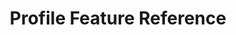 ---
title: Profile Feature Reference
publish: false
layout: list-content.html
contentlist:
  - heading: Application Management
    description: Manage application white-listing and browser settings.
    visible: true
    items: 
      - title: App Manager
        url: app-management/appmgr/5-0
        icon: /mx/icons/app_manager.png
        description: The AppMgr allows you manage the set of user applications that are installed on the device.
        urls:
          - title: "4.2"
            url: app-management/appmgr/4-2
          - title: "4.4"
            url: app-management/appmgr/4-4
          - title: "5.0"
            url: app-management/appmgr/5-0
      - title: Browser Manager
        url: browsermgr/5-0
        description: The Browser Manager allows you to configure browser settings like the default home page.
        icon: /mx/icons/browsermgr.png
        urls:
          - title: "4.4"
            url: browsermgr/4-4
          - title: "5.0"
            url: browsermgr/5-0
  - heading: Data Capture
    description: Use profiles to obtain barcode and MSR data into your application.
    visible: true
    items:
      - title: Activity Selection
        description: Select the application's activity where data capture is active.
        url: /emdk-for-android/4-0/mx/data-capture/activity
        icon: /mx/icons/activity.png
        urls:
          - title: "4.2"
            url: /emdk-for-android/4-0/mx/data-capture/activity
          - title: "4.4"
            url: /emdk-for-android/4-0/mx/data-capture/activity
          - title: "5.0"
            url: /emdk-for-android/4-0/mx/data-capture/activity
      - title: Barcode
        description: Set and configure barcode as the input source.
        url: /emdk-for-android/4-0/mx/data-capture/barcode
        icon: /mx/icons/barcode.png
        urls:
          - title: "4.2"
            url: /emdk-for-android/4-0/mx/data-capture/barcode
          - title: "4.4"
            url: /emdk-for-android/4-0/mx/data-capture/barcode
          - title: "5.0"
            url: /emdk-for-android/4-0/mx/data-capture/barcode
      - title: Intent Output
        description: Output the data captured as an intent.
        icon: /mx/icons/intent.png
        url: /emdk-for-android/4-0/mx/data-capture/intent
        urls:
          - title: "4.2"
            url: /emdk-for-android/4-0/mx/data-capture/intent
          - title: "4.4"
            url: /emdk-for-android/4-0/mx/data-capture/intent
          - title: "5.0"
            url: /emdk-for-android/4-0/mx/data-capture/intent
      - title: IP Output
        description: Output the data captured over IP communications.
        icon: /mx/icons/ip.png
        url: /emdk-for-android/4-0/mx/data-capture/IP
        urls:
          - title: "4.2"
            url: /emdk-for-android/4-0/mx/data-capture/IP
          - title: "4.4"
            url: /emdk-for-android/4-0/mx/data-capture/IP
          - title: "5.0"
            url: /emdk-for-android/4-0/mx/data-capture/IP
      - title: Keystroke
        description: Output data captured as keystrokes.
        icon: /mx/icons/keystroke.png
        url: /emdk-for-android/4-0/mx/data-capture/keystroke
        urls:
          - title: "4.2"
            url: /emdk-for-android/4-0/mx/data-capture/keystroke
          - title: "4.4"
            url: /emdk-for-android/4-0/mx/data-capture/keystroke
          - title: "5.0"
            url: /emdk-for-android/4-0/mx/data-capture/keystroke
      - title: Magstripe
        description: Set and configure mag stripe as the input source
        icon: /mx/icons/msr.png
        url: /emdk-for-android/4-0/mx/data-capture/msr
        urls:
          - title: "4.2"
            url: /emdk-for-android/4-0/mx/data-capture/msr
          - title: "4.4"
            url: /emdk-for-android/4-0/mx/data-capture/msr
          - title: "5.0"
            url: /emdk-for-android/4-0/mx/data-capture/msr
  - heading: Device Configuration
    description: Lorem ipsum dolor sit amet, consectetur adipisicing elit, sed do eiusmod tempor incididunt ut labore et dolore magna aliqua. Ut enim ad minim veniam
    visible: true
    items: 
      - title: Analytics
        url: device-configuration/analytics/5-0
        description: The AnalyticsMgr allows you enable or disable collection of data, in the form of groups of metrics, by the Analytics Engine
        icon: /mx/icons/analyticsmgr.png
        urls:
          - title: "4.4"
            url: device-configuration/analytics/4-4
          - title: "5.0"
            url: device-configuration/analytics/5-0
      - title: Audio Manager
        url: device-configuration/audiomgr/5-0
        description: The AudioVolUIMgr allows you to add, delete, and replace Audio Profiles and to select the current Audio Profile that will be in effect on the device.
        icon: /mx/icons/audio.png
        urls:
          - title: "4.4"
            url: device-configuration/audiomgr/4-4
          - title: "5.0"
            url: device-configuration/audiomgr/5-0
      - title: Battery Manager
        url: batterymgr/5-0
        description: The BatteryMgr allows you to configure the thresholds that will be used to determine when a battery needs to be decommissioned.
        icon: /mx/icons/battery_threshold.png
        urls:
          - title: "4.4"
            url: device-configuration/batterymgr/4-4
          - title: "5.0"
            url: device-configuration/batterymgr/5-0
      - title: Clock Manager
        url: device-configuration/clock/5-0
        description: The Clock Manager allows you to set the Date, Time, and Time Zone or to configure the device to automatically acquire it via NTP.
        icon: /mx/icons/clock.png
        urls:
          - title: "4.2"
            url: device-configuration/clock/4-2
          - title: "4.4"
            url: device-configuration/clock/4-4
          - title: "5.0"
            url: device-configuration/clock/5-0
      - title: Component Manager
        url: device-configuration/componentmgr/5-0
        description: The ComponentMgr allows you to configure the state and usage of specific subsystems on the device, such as Ethernet.
        icon: /mx/icons/ethernet.png
        urls:
          - title: "4.4"
            url: device-configuration/componentmgr/4-4
          - title: "5.0"
            url: device-configuration/componentmgr/5-0
      - title: Display Manager
        url: device-configuration/displaymgr/5-0
        description: The DisplayMgr allows you to control the display screen on the device.
        icon: /mx/icons/displaymgr.png
        urls:
          - title: "4.4"
            url: device-configuration/displaymgr/4-4
          - title: "5.0"
            url: device-configuration/displaymgr/5-0
      - title: Power Manager
        url: device-configuration/powermgr/5-0
        description: The PowerMgr allows you to perform power-related actions on the device, such as putting it into Sleep mode.
        icon: /mx/icons/power_manager.png
        urls:
          - title: "4.2"
            url: device-configuration/powermgr/4-2
          - title: "4.4"
            url: device-configuration/powermgr/4-4
          - title: "5.0"
            url: device-configuration/powermgr/5-0
      - title: Touch Manager
        url: device-configuration/touchmgr/5-0
        description: The TouchMgr allows you configure the Touch Mode on your device (ex. Finger or Stylus)
        icon: /mx/icons/touchmgr.png
        urls:
          - title: "4.2"
            url: device-configuration/touchmgr/4-2
          - title: "4.4"
            url: device-configuration/touchmgr/4-4
          - title: "5.0"
            url: device-configuration/touchmgr/5-0
  - heading: MX Core Framework
    description: Access core framework features and how XML settings are managed.
    visible: true
    items: 
      - title: Persistance Manager
        url: mx/persistance/5-0
        description: The PersistMgr allows you to manage the Request XML Documents that are persistent on a device.
        icon: /mx/icons/persistmgr.png
        urls:
          - title: "4.2"
            url: mx/persistance/4-2
          - title: "4.4"
            url: mx/persistance/4-4
          - title: "5.0"
            url: mx/persistance/5-0
      - title: XML Manager
        url: mx/xml/5-0
        description: The XmlMgr allows you to specify the Error Handling Mode the MXMS should use when processing a Request XML document.
        icon: /mx/icons/xmlmgr.png
        urls:
          - title: "4.2"
            url: mx/xml/4-2
          - title: "4.4"
            url: mx/xml/4-4
          - title: "5.0"
            url: mx/xml/5-0
  - heading: Security Features
    visible: true
    description: Manage security settings for the device and access to applications.
    items: 
      - title: Access Manager
        url: security/accessmgr/5-0
        description: The AccessMgr enables the configuration of a device to control which user or applications can be used on a given device as well as what those applications can do.
        icon: /mx/icons/accessmgr.png
        urls:
          - title: "4.2"
            url: security/accessmgr/4-2
          - title: "4.4"
            url: security/accessmgr/4-4
          - title: "5.0"
            url: security/accessmgr/5-0
      - title: Camera Manager
        url: security/cameramgr/5-0
        description: The CameraMgr allows you to control what cameras, if any, will be allowed to be used.
        icon: /mx/icons/cameramgr.png
        urls:
          - title: "4.4"
            url: security/cameramgr/4-4
          - title: "5.0"
            url: security/cameramgr/5-0
      - title: Certificate Manager
        url: security/certmgr/5-0
        description: The CertMgr allows you to manage certificates and the Android Keystore on a device.
        icon: /mx/icons/certificate.png
        urls:
          - title: "4.2"
            url: security/certmgr/4-2
          - title: "4.4"
            url: security/certmgr/4-4
          - title: "5.0"
            url: security/certmgr/5-0
      - title: Dev Admin
        url: security/devadmin/5-0
        description: The DevAdmin allows you to perform certain device administration tasks directly like Screen-Lock timeout interval.
        icon: /mx/icons/devadmin.png
        urls:
          - title: "4.4"
            url: security/devadmin/4-4
          - title: "5.0"
            url: security/devadmin/5-0
      - title: Encrypt Manager
        url: security/encryptmgr/5-0
        description: The EncryptMgr allows you to manage the Key Storage Database, activate or deactivate Full Storage Card Encryption, and create or delete EFSes.
        icon: /mx/icons/encryptmgr.png
        urls:
          - title: "4.4"
            url: security/encryptmgr/4-4
          - title: "5.0"
            url: security/encryptmgr/5-0
      - title: SD Card Manager
        url: security/sdcardmgr/5-0
        description: The SdCardMgr allows you to control whether one specific External Storage on the device can be used.
        icon: /mx/icons/sdcardmgr.png
        urls:
          - title: "4.4"
            url: security/sdcardmgr/4-4
          - title: "5.0"
            url: security/sdcardmgr/5-0
      - title: Threat Manager
        description: The Threat Manager feature allows your application to control what security threats a device actively monitors for and how to respond.
        url: security/threatmgr/5-0
        icon: /mx/icons/threatmgr.png
        urls:
          - title: "4.4"
            url: security/threatmgr/4-4
          - title: "5.0"
            url: security/threatmgr/5-0
      - title: USB Manager
        url: security/usbmgr/5-0
        description: The UsbMgr allows you to control which USB functions can be used on the device.
        icon: /mx/icons/usbmgr.png
        urls:
          - title: "4.4"
            url: security/usbmgr/4-4
          - title: "5.0"
            url: security/usbmgr/5-0
  - heading: UI Settings
    description: Control device settings behavior and remap keys.
    visible: true
    items: 
      - title: KeyMap Manager
        url: keymappingmgr/5-0
        description: The KeyMappingMgr allows you to modify what behavior a given key will exhibit when pressed.
        icon: /mx/icons/key_mapping.png
        urls:
          - title: "4.4"
            url: keymappingmgr/4-4
          - title: "5.0"
            url: keymappingmgr/5-0
      - title: Power Key Manager
        url: powerkeymgr/5-0
        description: The PowerKeyMgrallows you to control whether the user will be allowed to use certain menu options that are supported on the Power Key Menu.
        icon: /mx/icons/powerkeymgr.png
        urls:
          - title: "4.4"
            url: powerkeymgr/4-4
          - title: "5.0"
            url: powerkeymgr/5-0
      - title: Settings Manager
        url: settingsmgr/5-0
        description: The SettingsMgr allows you to control access to items on the System Settings Menu.
        icon: /mx/icons/settingsmgr.png
        urls:
          - title: "4.4"
            url: settingsmgr/4-4
          - title: "5.0"
            url: settingsmgr/5-0
      - title: UI Manager
        url: uimgr/5-0
        description: The UiMgr Feature Type allows you to manage a miscellaneous set of UI configurations, like Clipboard behavior.
        icon: /mx/icons/uimgr.png
        urls:
          - title: "4.4"
            url: uimgr/4-4
          - title: "5.0"
            url: uimgr/5-0
  - heading: Wireless
    description: Manage wireless settings like WiFi and GPRS for your device.
    visible: true
    items: 
      - title: Cellular Manager
        url: wireless/cellularmgr/5-0
        description: The CellularMgr allows you to control how a device's Cellular data connection is used.
        icon: /mx/icons/cellularmgr.png
        urls:
          - title: "4.4"
            url: wireless/cellularmgr/4-4
          - title: "5.0"
            url: wireless/cellularmgr/5-0
      - title: DHCP Manager
        url: wireless/dhcp/5-0
        description: The DhcpOptionMgr allows you to configure DHCP Options.
        icon: /mx/icons/DHCP.png
        urls:
          - title: "4.4"
            url: wireless/dhcp/4-4
          - title: "5.0"
            url: wireless/dhcp/5-0
      - title: GPRS Manager
        url: wireless/gprsmgr/5-0
        description: The GprsMgr allows you to manage APN settings for the devices GPRS network.
        icon: /mx/icons/gprsmgr.png
        urls:
          - title: "4.2"
            url: wireless/gprsmgr/4-2
          - title: "4.4"
            url: wireless/gprsmgr/4-4
          - title: "5.0"
            url: wireless/gprsmgr/5-0
      - title: WiFi Manager
        url: wireless/wifi/5-0
        description: The Wi-Fi feature type allows you to manage a device's Wi-Fi settings as well as manage the network profiles to be used for connecting and remembering networks.
        icon: /mx/icons/wifi.png
        urls:
          - title: "4.2"
            url: wireless/wifi/4-2
          - title: "4.4"
            url: wireless/wifi/4-4
          - title: "5.0"
            url: wireless/wifi/5-0
      - title: Wireless Manager
        url: wireless/wirelessmgr/5-0
        description: The WirelessMgr allows you to turn various wireless radios On or Off, like Bluetooth, GPRS, NFC, etc.
        icon: /mx/icons/wirelessmgr.png
        urls:
          - title: "4.2"
            url: wireless/wirelessmgr/4-2
          - title: "4.4"
            url: wireless/wirelessmgr/4-4
          - title: "5.0"
            url: wireless/wirelessmgr/5-0
              
---